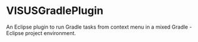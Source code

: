 # VISUSGradlePlugin
An Eclipse plugin to run Gradle tasks from context menu in a mixed Gradle - Eclipse project environment.
